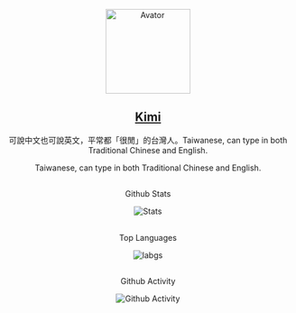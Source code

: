 <!--
头像
-->
<p align="center">
 <img width="150px" src="https://cdn.discordapp.com/attachments/589333784307171341/970429371842183249/FLcsYz_VUAEJJ4K.jpg" align="center" alt="Avator" />
 <h2 align="center">
   <a href="https://discords.com/bio/p/b43e069b-5741-4b68-4380-bb63e3928157">
     Kimi
   </a>
 </h2>
 <p align="center">
  可說中文也可說英文，平常都「很閒」的台灣人。Taiwanese, can type in both Traditional Chinese and English.
 </p>
 <p align="center">
  Taiwanese, can type in both Traditional Chinese and English.
 </p>

</p>

<!--
Github Stats
-->
<p align="center">
 <h2 align="center">
 </h2>
 <p align="center">
  Github Stats
 </p>
</p>

<p align="center">
 <img src="https://github-readme-stats.vercel.app/api?username=Kimi898246&count_private=true&show_icons=true&line_height=20" align="center" alt="Stats" />
</p>
<!--
Top Langs
-->
<p align="center">
 <h2 align="center">
 </h2>
 <p align="center">
  Top Languages
 </p>
</p>

<p align="center">
 <img src="https://github-readme-stats.vercel.app/api/top-langs/?username=Kimi898246&layout=compact&langs_count=8&card_width=445" align="center" alt="labgs" />
</p>
<!--
Github Activity
-->
<p align="center">
 <h2 align="center">
 </h2>
 <p align="center">
  Github Activity
 </p>
</p>

<p align="center">
 <img src="https://activity-graph.herokuapp.com/graph?username=Kimi898246&theme=xcode" align="center" alt="Github Activity" />
</p>
